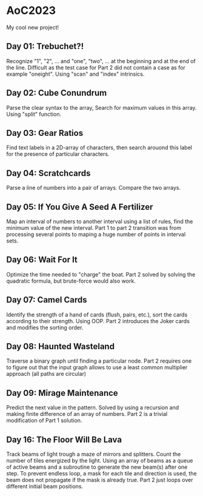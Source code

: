 # AoC2023
My cool new project!

## Day 01: Trebuchet?!
Recognize "1", "2", ... and "one", "two", ... at the beginning and at the end
of the line. Difficult as the test case for Part 2 did not contain a case as
for example "oneight". Using "scan" and "index" intrinsics.

## Day 02: Cube Conundrum
Parse the clear syntax to the array, Search for maximum values in this array.
Using "split" function.

## Day 03: Gear Ratios
Find text labels in a 2D-array of characters, then search arouond this label
for the presence of particular characters.

## Day 04: Scratchcards
Parse a line of numbers into a pair of arrays. Compare the two arrays.

## Day 05: If You Give A Seed A Fertilizer
Map an interval of numbers to another interval using a list of rules, find the minimum value of the new interval. Part 1 to part 2 transition was from processing several points to maping a huge number of points in interval sets.  

## Day 06: Wait For It
Optimize the time needed to "charge" the boat. Part 2 solved by solving the quadratic formula, but brute-force would also work.

## Day 07: Camel Cards
Identify the strength of a hand of cards (flush, pairs, etc.), sort the cards according to their strength. Using OOP. Part 2 introduces the Joker cards and modifies the sorting order.

## Day 08: Haunted Wasteland
Traverse a binary graph until finding a particular node. Part 2 requires one to figure out that the input graph allows to use a least common multiplier approach (all paths are circular)

## Day 09: Mirage Maintenance
Predict the next value in the pattern. Solved by using a recursion and making finite difference of an array of numbers. Part 2 is a trivial modification of Part 1 solution.

## Day 16: The Floor Will Be Lava
Track beams of light trough a maze of mirrors and splitters. Count the number of tiles energized by
the light. Using an array of beams as a queue of active beams and a subroutine to generate the
new beam(s) after one step. To prevent endless loop, a mask for each tile and direction is used,
the beam does not propagate if the mask is already true. Part 2 just loops over different initial
beam positions.